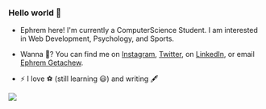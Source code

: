 ### Hello world 👋

<!--
**Ephrem Getachew/Ephrem-Getachew** is a ✨ _special_ ✨ repository because its `README.md` (this file) appears on your GitHub profile.

Here are some ideas to get you started:


-->

- Ephrem here! I'm currently a ComputerScience Student. I am interested in Web Development, Psychology, and Sports. 


- Wanna 💬? You can find me on [Instagram](https://instagram.com/ephremxyz), [Twitter](https://twitter.com/Ephremxyz), on [LinkedIn](https://www.linkedin.com/in/ephremxyz), or email [Ephrem Getachew](mailto:gephrem130@gmail.com?subject=[GitHub]).







- ⚡ I love ⚽ (still learning 😃) and writing 🖋



<a href="">
  <img align="center" src="https://github-readme-stats.vercel.app/api?username=Ephrem-Getachew&show_icons=true&theme=tokyonight" />
</a>
